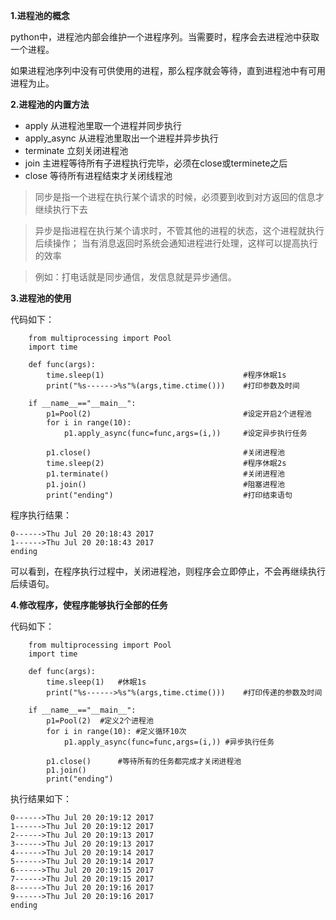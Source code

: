 **1.进程池的概念**

python中，进程池内部会维护一个进程序列。当需要时，程序会去进程池中获取一个进程。

如果进程池序列中没有可供使用的进程，那么程序就会等待，直到进程池中有可用进程为止。

**2.进程池的内置方法**

+ apply         从进程池里取一个进程并同步执行
+ apply_async	从进程池里取出一个进程并异步执行
+ terminate		立刻关闭进程池
+ join			主进程等待所有子进程执行完毕，必须在close或terminete之后
+ close			等待所有进程结束才关闭线程池

> 同步是指一个进程在执行某个请求的时候，必须要到收到对方返回的信息才继续执行下去

> 异步是指进程在执行某个请求时，不管其他的进程的状态，这个进程就执行后续操作；
当有消息返回时系统会通知进程进行处理，这样可以提高执行的效率

> 例如：打电话就是同步通信，发信息就是异步通信。

**3.进程池的使用**

代码如下：

        from multiprocessing import Pool
        import time
        
        def func(args):
            time.sleep(1)                               #程序休眠1s
            print("%s------>%s"%(args,time.ctime()))    #打印参数及时间
        
        if __name__=="__main__":
            p1=Pool(2)                                  #设定开启2个进程池
            for i in range(10):
                p1.apply_async(func=func,args=(i,))     #设定异步执行任务
        
            p1.close()                                  #关闭进程池
            time.sleep(2)                               #程序休眠2s
            p1.terminate()                              #关闭进程池
            p1.join()                                   #阻塞进程池
            print("ending")                             #打印结束语句
            
程序执行结果：

	0------>Thu Jul 20 20:18:43 2017
	1------>Thu Jul 20 20:18:43 2017
	ending

可以看到，在程序执行过程中，关闭进程池，则程序会立即停止，不会再继续执行后续语句。

**4.修改程序，使程序能够执行全部的任务**

代码如下：

        from multiprocessing import Pool
        import time
        
        def func(args):
            time.sleep(1)	#休眠1s
            print("%s------>%s"%(args,time.ctime()))	#打印传递的参数及时间 
        
        if __name__=="__main__":
            p1=Pool(2)	#定义2个进程池
            for i in range(10):	#定义循环10次
                p1.apply_async(func=func,args=(i,))	#异步执行任务
        
            p1.close()		#等待所有的任务都完成才关闭进程池
            p1.join()
            print("ending")
执行结果如下：
	
	0------>Thu Jul 20 20:19:12 2017
	1------>Thu Jul 20 20:19:12 2017
	2------>Thu Jul 20 20:19:13 2017
	3------>Thu Jul 20 20:19:13 2017
	4------>Thu Jul 20 20:19:14 2017
	5------>Thu Jul 20 20:19:14 2017
	6------>Thu Jul 20 20:19:15 2017
	7------>Thu Jul 20 20:19:15 2017
	8------>Thu Jul 20 20:19:16 2017
	9------>Thu Jul 20 20:19:16 2017
	ending


